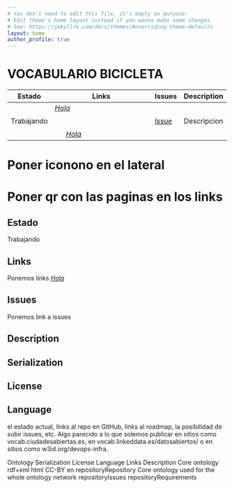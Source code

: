 ```yaml
---
# You don't need to edit this file, it's empty on purpose.
# Edit theme's home layout instead if you wanna make some changes
# See: https://jekyllrb.com/docs/themes/#overriding-theme-defaults
layout: home
author_profile: true
---
```



# VOCABULARIO BICICLETA


 
 |  Estado  |   Links   |   Issues   |   Description   |
 | -------- | --------- | ---------- | --------------- |
 | Trabajando | *[Hola]()*   &nbsp; &nbsp; &nbsp; &nbsp; &nbsp; &nbsp; &nbsp; &nbsp; &nbsp; &nbsp; &nbsp; &nbsp; &nbsp; &nbsp; &nbsp; &nbsp; &nbsp; &nbsp; &nbsp; &nbsp; &nbsp; &nbsp; &nbsp; &nbsp; &nbsp; &nbsp; &nbsp; &nbsp; &nbsp; &nbsp; &nbsp; &nbsp; &nbsp; &nbsp; &nbsp; &nbsp; &nbsp; &nbsp; &nbsp; &nbsp; &nbsp; &nbsp; &nbsp; &nbsp; &nbsp; &nbsp; &nbsp; &nbsp; &nbsp; &nbsp; &nbsp; &nbsp; &nbsp; &nbsp; &nbsp; &nbsp; &nbsp; &nbsp; &nbsp; &nbsp; &nbsp; &nbsp; &nbsp; &nbsp; &nbsp; &nbsp; &nbsp; &nbsp; &nbsp;&nbsp; &nbsp; &nbsp; &nbsp;   *[Hola]()*   &nbsp; |  *[Issue]()*   | Descripcion  |
 
 # Poner iconono en el lateral 
 # Poner qr con las paginas en los links
  
## Estado
 Trabajando
 
## Links
 Ponemos links *[Hola]()* 
 
 
## Issues
 Ponemos link a issues

## Description

## Serialization

## License

## Language


 el estado actual, links al repo en GitHub, links al roadmap, la posibilidad de subir issues, etc. Algo parecido a lo que solemos publicar en sitios como vocab.ciudadesabiertas.es, en vocab.linkeddata.es/datosabiertos/ o en sitios como w3id.org/devops-infra.
 

Ontology    	Serialization     	License	      Language	      Links	                      Description
Core ontology 	rdf+xml html	    CC-BY          	en	         repositoryRepository           Core ontology used for the whole ontology network
                                                               repositoryIssues
                                                               repositoryRequirements	
